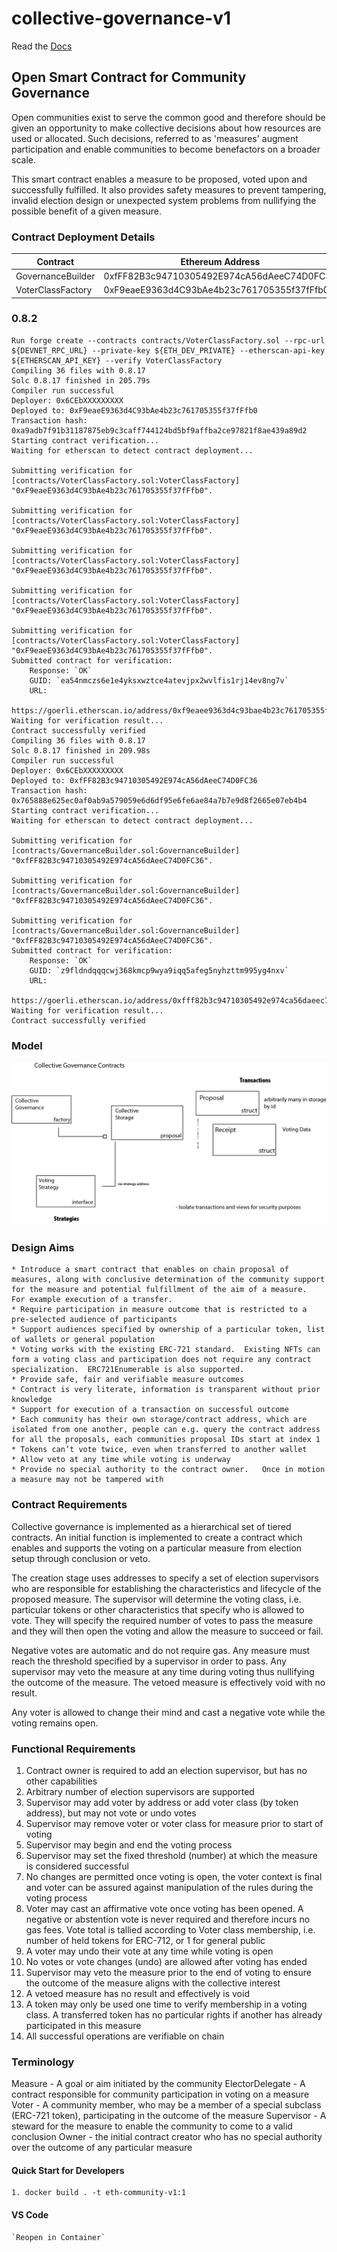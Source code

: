 # collective-governance-v1

Read the [Docs](https://momentranks.github.io/collective-governance-v1/)

## Open Smart Contract for Community Governance

Open communities exist to serve the common good and therefore should be given an opportunity to make collective decisions about how resources are used or allocated. Such decisions, referred to as 'measures' augment participation and enable communities to become benefactors on a broader scale.

This smart contract enables a measure to be proposed, voted upon and successfully fulfilled. It also provides safety measures to prevent tampering, invalid election design or unexpected system problems from nullifying the possible benefit of a given measure.

### Contract Deployment Details

| Contract          | Ethereum Address                           | Version |
| ----------------- | ------------------------------------------ | ------- |
| GovernanceBuilder | 0xfFF82B3c94710305492E974cA56dAeeC74D0FC36 | 0.8.2   |
| VoterClassFactory | 0xF9eaeE9363d4C93bAe4b23c761705355f37fFfb0 | 0.8.2   |

### 0.8.2

```
Run forge create --contracts contracts/VoterClassFactory.sol --rpc-url ${DEVNET_RPC_URL} --private-key ${ETH_DEV_PRIVATE} --etherscan-api-key ${ETHERSCAN_API_KEY} --verify VoterClassFactory
Compiling 36 files with 0.8.17
Solc 0.8.17 finished in 205.79s
Compiler run successful
Deployer: 0x6CEbXXXXXXXXX
Deployed to: 0xF9eaeE9363d4C93bAe4b23c761705355f37fFfb0
Transaction hash: 0xa9adb7f91b31187875eb9c3caff744124bd5bf9affba2ce97821f8ae439a89d2
Starting contract verification...
Waiting for etherscan to detect contract deployment...

Submitting verification for [contracts/VoterClassFactory.sol:VoterClassFactory] "0xF9eaeE9363d4C93bAe4b23c761705355f37fFfb0".

Submitting verification for [contracts/VoterClassFactory.sol:VoterClassFactory] "0xF9eaeE9363d4C93bAe4b23c761705355f37fFfb0".

Submitting verification for [contracts/VoterClassFactory.sol:VoterClassFactory] "0xF9eaeE9363d4C93bAe4b23c761705355f37fFfb0".

Submitting verification for [contracts/VoterClassFactory.sol:VoterClassFactory] "0xF9eaeE9363d4C93bAe4b23c761705355f37fFfb0".

Submitting verification for [contracts/VoterClassFactory.sol:VoterClassFactory] "0xF9eaeE9363d4C93bAe4b23c761705355f37fFfb0".
Submitted contract for verification:
	Response: `OK`
	GUID: `ea54nmczs6e1e4yksxwztce4atevjpx2wvlfis1rj14ev8ng7v`
	URL:
        https://goerli.etherscan.io/address/0xf9eaee9363d4c93bae4b23c761705355f37fffb0
Waiting for verification result...
Contract successfully verified
Compiling 36 files with 0.8.17
Solc 0.8.17 finished in 209.98s
Compiler run successful
Deployer: 0x6CEbXXXXXXXXX
Deployed to: 0xfFF82B3c94710305492E974cA56dAeeC74D0FC36
Transaction hash: 0x765888e625ec0af0ab9a579059e6d6df95e6fe6ae84a7b7e9d8f2665e07eb4b4
Starting contract verification...
Waiting for etherscan to detect contract deployment...

Submitting verification for [contracts/GovernanceBuilder.sol:GovernanceBuilder] "0xfFF82B3c94710305492E974cA56dAeeC74D0FC36".

Submitting verification for [contracts/GovernanceBuilder.sol:GovernanceBuilder] "0xfFF82B3c94710305492E974cA56dAeeC74D0FC36".

Submitting verification for [contracts/GovernanceBuilder.sol:GovernanceBuilder] "0xfFF82B3c94710305492E974cA56dAeeC74D0FC36".
Submitted contract for verification:
	Response: `OK`
	GUID: `z9fldndqqqcwj368kmcp9wya9iqq5afeg5nyhzttm995yg4nxv`
	URL:
        https://goerli.etherscan.io/address/0xfff82b3c94710305492e974ca56daeec74d0fc36
Waiting for verification result...
Contract successfully verified
```

### Model

![Collective Governance](site/_static/images/CollectiveGovernance.png)

### Design Aims

    * Introduce a smart contract that enables on chain proposal of measures, along with conclusive determination of the community support for the measure and potential fulfillment of the aim of a measure.  For example execution of a transfer.
    * Require participation in measure outcome that is restricted to a pre-selected audience of participants
    * Support audiences specified by ownership of a particular token, list of wallets or general population
    * Voting works with the existing ERC-721 standard.  Existing NFTs can form a voting class and participation does not require any contract specialization.  ERC721Enumerable is also supported.
    * Provide safe, fair and verifiable measure outcomes
    * Contract is very literate, information is transparent without prior knowledge
    * Support for execution of a transaction on successful outcome
    * Each community has their own storage/contract address, which are isolated from one another, people can e.g. query the contract address for all the proposals, each communities proposal IDs start at index 1
    * Tokens can’t vote twice, even when transferred to another wallet
    * Allow veto at any time while voting is underway
    * Provide no special authority to the contract owner.   Once in motion a measure may not be tampered with

### Contract Requirements

Collective governance is implemented as a hierarchical set of tiered contracts. An initial function is implemented to create a contract which enables and supports the voting on a particular measure from election setup through conclusion or veto.

The creation stage uses addresses to specify a set of election supervisors who are responsible for establishing the characteristics and lifecycle of the proposed measure. The supervisor will determine the voting class, i.e. particular tokens or other characteristics that specify who is allowed to vote. They will specify the required number of votes to pass the measure and they will then open the voting and allow the measure to succeed or fail.

Negative votes are automatic and do not require gas. Any measure must reach the threshold specified by a supervisor in order to pass. Any supervisor may veto the measure at any time during voting thus nullifying the outcome of the measure. The vetoed measure is effectively void with no result.

Any voter is allowed to change their mind and cast a negative vote while the voting remains open.

### Functional Requirements

1. Contract owner is required to add an election supervisor, but has no other capabilities
2. Arbitrary number of election supervisors are supported
3. Supervisor may add voter by address or add voter class (by token address), but may not vote or undo votes
4. Supervisor may remove voter or voter class for measure prior to start of voting
5. Supervisor may begin and end the voting process
6. Supervisor may set the fixed threshold (number) at which the measure is considered successful
7. No changes are permitted once voting is open, the voter context is final and voter can be assured against manipulation of the rules during the voting process
8. Voter may cast an affirmative vote once voting has been opened. A negative or abstention vote is never required and therefore incurs no gas fees. Vote total is tallied according to Voter class membership, i.e. number of held tokens for ERC-712, or 1 for general public
9. A voter may undo their vote at any time while voting is open
10. No votes or vote changes (undo) are allowed after voting has ended
11. Supervisor may veto the measure prior to the end of voting to ensure the outcome of the measure aligns with the collective interest
12. A vetoed measure has no result and effectively is void
13. A token may only be used one time to verify membership in a voting class. A transferred token has no particular rights if another has already participated in this measure
14. All successful operations are verifiable on chain

### Terminology

Measure - A goal or aim initiated by the community
ElectorDelegate - A contract responsible for community participation in voting on a measure
Voter - A community member, who may be a member of a special subclass (ERC-721 token), participating in the outcome of the measure
Supervisor - A steward for the measure to enable the community to come to a valid conclusion
Owner - the initial contract creator who has no special authority over the outcome of any particular measure

#### Quick Start for Developers

    1. docker build . -t eth-community-v1:1

#### VS Code

    `Reopen in Container`
